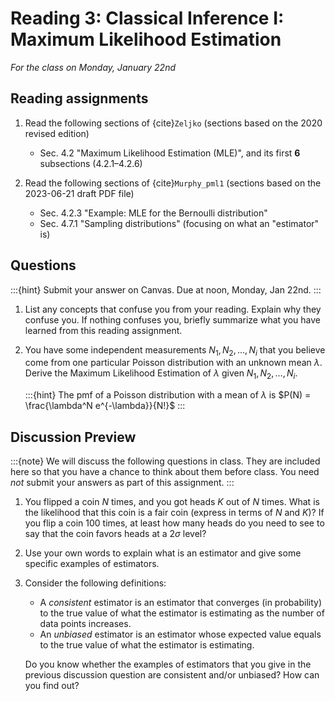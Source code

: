 # Reading 3: Classical Inference I: Maximum Likelihood Estimation

*For the class on Monday, January 22nd*

## Reading assignments

1. Read the following sections of {cite}`Zeljko` (sections based on the 2020 revised edition)

   - Sec. 4.2 "Maximum Likelihood Estimation (MLE)", and its first **6** subsections (4.2.1–4.2.6)


2. Read the following sections of {cite}`Murphy_pml1` (sections based on the 2023-06-21 draft PDF file)

   - Sec. 4.2.3 "Example: MLE for the Bernoulli distribution"
   - Sec. 4.7.1 "Sampling distributions" (focusing on what an "estimator" is)

## Questions

:::{hint}
Submit your answer on Canvas. Due at noon, Monday, Jan 22nd.
:::

1. List any concepts that confuse you from your reading. Explain why they confuse you.
   If nothing confuses you, briefly summarize what you have learned from this reading assignment.

2. You have some independent measurements $N_1, N_2, \dots, N_i$ that you believe come from
   one particular Poisson distribution with an unknown mean $\lambda$.
   Derive the Maximum Likelihood Estimation of $\lambda$ given $N_1, N_2, \dots, N_i$.

   :::{hint}
   The pmf of a Poisson distribution with a mean of $\lambda$ is $P(N) = \frac{\lambda^N e^{-\lambda}}{N!}$
   :::

## Discussion Preview

:::{note}
We will discuss the following questions in class. They are included here so that you have a chance to think about them before class.
You need _not_ submit your answers as part of this assignment.
:::

1. You flipped a coin $N$ times, and you got heads $K$ out of $N$ times.
   What is the likelihood that this coin is a fair coin (express in terms of $N$ and $K$)?
   If you flip a coin 100 times, at least how many heads do you need to see to say that the coin favors heads at a $2\sigma$ level?

2. Use your own words to explain what is an estimator and give some specific examples of estimators.

3. Consider the following definitions:
   - A *consistent* estimator is an estimator that converges (in probability) to the true value of what the estimator is estimating as the number of data points increases.
   - An *unbiased* estimator is an estimator whose expected value equals to the true value of what the estimator is estimating.

   Do you know whether the examples of estimators that you give in the previous discussion question are consistent and/or unbiased?
   How can you find out?
